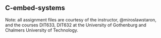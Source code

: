 ## C-embed-systems

Note: all assignment files are courtesy of the instructor, @miroslawstaron, and
the courses DIT633, DIT632 at the University of Gothenburg and Chalmers
University of Technology.
